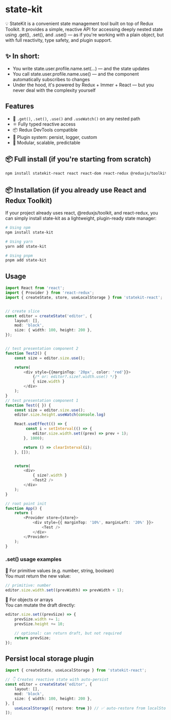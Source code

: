 # state-kit

💡 StateKit is a convenient state management tool built on top of Redux Toolkit.
It provides a simple, reactive API for accessing deeply nested state using .get(), .set(), and .use() —
as if you're working with a plain object, but with full reactivity, type safety, and plugin support.


## ✨ In short:
* You write state.user.profile.name.set(...) — and the state updates  
* You call state.user.profile.name.use() — and the component automatically subscribes to changes  
* Under the hood, it's powered by Redux + Immer + React — but you never deal with the complexity yourself


## Features
- 🔁 `.get()`, `.set()`, `.use()` and `.useWatch()` on any nested path
- ⚛️ Fully typed reactive access
- 📦 Redux DevTools compatible
- 🔌 Plugin system: persist, logger, custom
- 🧩 Modular, scalable, predictable



## 📦 Full install (if you're starting from scratch)

```bash
npm install statekit-react react react-dom react-redux @reduxjs/toolkit
```

## 📦 Installation (if you already use React and Redux Toolkit) 
If your project already uses react, @reduxjs/toolkit, and react-redux, you can simply install state-kit as a lightweight, plugin-ready state manager:

```bash
# Using npm
npm install state-kit

# Using yarn
yarn add state-kit

# Using pnpm
pnpm add state-kit
```

## Usage

```ts
import React from 'react';
import { Provider } from 'react-redux';
import { createState, store, useLocalStorage } from 'statekit-react';


// create slice
const editor = createState('editor', {
    layout: [],
    mod: 'block',
    size: { width: 100, height: 200 },
});


// test presentation component 2
function Test2() {
    const size = editor.size.use();

    return(
        <div style={{marginTop: '20px', color: 'red'}}>
            {/* or: editor?.size?.width.use() */}
            { size.width }                   
        </div>
    );
}
// test presentation component 1
function Test({ }) {
    const size = editor.size.use();
    editor.size.height.useWatch(console.log)

    React.useEffect(() => {
         const i = setInterval(() => {
            editor.size.width.set((prev) => prev + 1);
        }, 1000);

        return () => clearInterval(i);
    }, []);


    return(
        <div>
            { size?.width }
            <Test2 />
        </div>
    );
}

// root point init
function App() {
    return (
        <Provider store={store}>
            <div style={{ marginTop: '10%', marginLeft: '20%' }}>
                <Test />
            </div>
        </Provider>
    );
}

```

### .set() usage examples
🔢 For primitive values (e.g. number, string, boolean)  
You must return the new value:
```ts
// primitive: number
editor.size.width.set((prevWidth) => prevWidth + 1);
```

🧱 For objects or arrays  
You can mutate the draft directly:
```ts
editor.size.set((prevSize) => {
    prevSize.width += 1;
    prevSize.height += 10;

    // optional: can return draft, but not required
    return prevSize;
});
```

## Persist local storage plugin

```ts
import { createState, useLocalStorage } from 'statekit-react';

// 👇 Creates reactive state with auto-persist
const editor = createState('editor', {
    layout: [],
    mod: 'block',
    size: { width: 100, height: 200 },
}, [
    useLocalStorage({ restore: true }) // ✅ auto-restore from localStorage
]);

```


